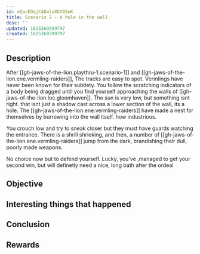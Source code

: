 ```yaml
---
id: oQacEOqjC4DwluXKX92eK
title: Scenario 2 - A hole in the wall
desc: ''
updated: 1625369399797
created: 1625369399797
---
```


## Description

After [[gh-jaws-of-the-lion.playthru-1.scenario-1]] and [[gh-jaws-of-the-lion.ene.vermling-raiders]], The tracks are easy to spot.
Vermlings have never been known for their subtlety. You follow the scratching indicators of a body being dragged until you find yourself approaching the walls of [[gh-jaws-of-the-lion.loc.gloomhaven]]. 
The sun is very low, but something isnt right. that isnt just a shadow cast across a lower section of the wall, its a hole. The [[gh-jaws-of-the-lion.ene.vermling-raiders]] have made a nest for themselves by burrowing into the wall itself. how industrious.

You crouch low and try to sneak closer but they must have guards watching the entrance. There is a shrill shrieking, and then, a number of [[gh-jaws-of-the-lion.ene.vermling-raiders]] jump from the dark, brandishing their dull, poorly made weapons.

No choice now but to defend yourself. Lucky, you've ,managed to get your second win, but will definetly need a nice, long bath after the ordeal
 
## Objective


## Interesting things that happened



## Conclusion



## Rewards

